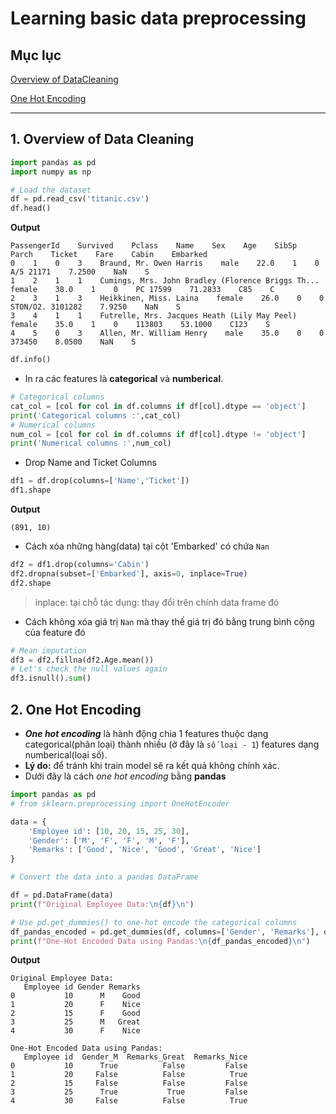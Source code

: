 # Learning basic data preprocessing
## Mục lục

[Overview of DataCleaning](#1.-overview-of-data-cleaning)

[One Hot Encoding](#2.-one-hot-encoding)


---

## 1. Overview of Data Cleaning
```python
import pandas as pd
import numpy as np

# Load the dataset
df = pd.read_csv('titanic.csv')
df.head()
```

**Output**
```
PassengerId    Survived    Pclass    Name    Sex    Age    SibSp    Parch    Ticket    Fare    Cabin    Embarked
0    1    0    3    Braund, Mr. Owen Harris    male    22.0    1    0    A/5 21171    7.2500    NaN    S
1    2    1    1    Cumings, Mrs. John Bradley (Florence Briggs Th...    female    38.0    1    0    PC 17599    71.2833    C85    C
2    3    1    3    Heikkinen, Miss. Laina    female    26.0    0    0    STON/O2. 3101282    7.9250    NaN    S
3    4    1    1    Futrelle, Mrs. Jacques Heath (Lily May Peel)    female    35.0    1    0    113803    53.1000    C123    S
4    5    0    3    Allen, Mr. William Henry    male    35.0    0    0    373450    8.0500    NaN    S
```

```python
df.info()
```

- In ra các features là **categorical** và **numberical**.

```python
# Categorical columns
cat_col = [col for col in df.columns if df[col].dtype == 'object']
print('Categorical columns :',cat_col)
# Numerical columns
num_col = [col for col in df.columns if df[col].dtype != 'object']
print('Numerical columns :',num_col)
```

- Drop Name and Ticket Columns
```python
df1 = df.drop(columns=['Name','Ticket'])
df1.shape
```
**Output**
```
(891, 10)
```

- Cách xóa những hàng(data) tại cột 'Embarked' có chứa `Nan`
```python
df2 = df1.drop(columns='Cabin')
df2.dropna(subset=['Embarked'], axis=0, inplace=True)
df2.shape
```
> inplace: tại chỗ
> tác dụng: thay đổi trên chính data frame đó

- Cách không xóa giá trị `Nan` mà thay thế giá trị đó bằng trung bình cộng của feature đó
```python
# Mean imputation
df3 = df2.fillna(df2.Age.mean())
# Let's check the null values again
df3.isnull().sum()
```

## 2. One Hot Encoding
- ***One hot encoding*** là hành động chia 1 features thuộc dạng categorical(phân loại) 
thành nhiều (ở đây là `số loại - 1`) features dạng numberical(loại số).
- **Lý do:** để tránh khi train model sẽ ra kết quả không chính xác.
- Dưới đây là cách *one hot encoding* bằng **pandas**
```python
import pandas as pd
# from sklearn.preprocessing import OneHotEncoder

data = {
    'Employee id': [10, 20, 15, 25, 30],
    'Gender': ['M', 'F', 'F', 'M', 'F'],
    'Remarks': ['Good', 'Nice', 'Good', 'Great', 'Nice']
}

# Convert the data into a pandas DataFrame

df = pd.DataFrame(data)
print(f"Original Employee Data:\n{df}\n")

# Use pd.get_dummies() to one-hot encode the categorical columns
df_pandas_encoded = pd.get_dummies(df, columns=['Gender', 'Remarks'], drop_first=True)
print(f"One-Hot Encoded Data using Pandas:\n{df_pandas_encoded}\n")
```

**Output**
```
Original Employee Data:
   Employee id Gender Remarks
0           10      M    Good
1           20      F    Nice
2           15      F    Good
3           25      M   Great
4           30      F    Nice

One-Hot Encoded Data using Pandas:
   Employee id  Gender_M  Remarks_Great  Remarks_Nice
0           10      True          False         False
1           20     False          False          True
2           15     False          False         False
3           25      True           True         False
4           30     False          False          True
```

